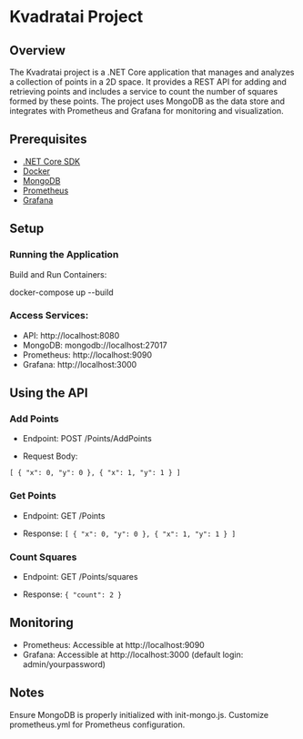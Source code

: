 # Kvadratai Project

## Overview

The Kvadratai project is a .NET Core application that manages and analyzes a collection of points in a 2D space. It provides a REST API for adding and retrieving points and includes a service to count the number of squares formed by these points. The project uses MongoDB as the data store and integrates with Prometheus and Grafana for monitoring and visualization.

## Prerequisites

- [.NET Core SDK](https://dotnet.microsoft.com/download)
- [Docker](https://www.docker.com/products/docker-desktop)
- [MongoDB](https://www.mongodb.com/)
- [Prometheus](https://prometheus.io/)
- [Grafana](https://grafana.com/)

## Setup

### Running the Application
Build and Run Containers:

docker-compose up --build

### Access Services:

- API: http://localhost:8080
- MongoDB: mongodb://localhost:27017
- Prometheus: http://localhost:9090
- Grafana: http://localhost:3000

## Using the API
### Add Points
- Endpoint: POST /Points/AddPoints

- Request Body:

`
[
  { "x": 0, "y": 0 },
  { "x": 1, "y": 1 }
]
`
### Get Points
- Endpoint: GET /Points
  
- Response:
`
[
  { "x": 0, "y": 0 },
  { "x": 1, "y": 1 }
]
`
### Count Squares
- Endpoint: GET /Points/squares

- Response:
`
{
  "count": 2
}
`

## Monitoring
- Prometheus: Accessible at http://localhost:9090
- Grafana: Accessible at http://localhost:3000 (default login: admin/yourpassword)
## Notes
Ensure MongoDB is properly initialized with init-mongo.js.
Customize prometheus.yml for Prometheus configuration.
